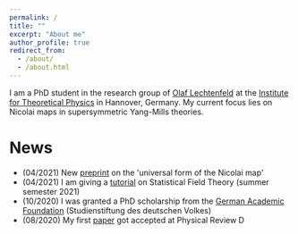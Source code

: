 ```yaml
---
permalink: /
title: ""
excerpt: "About me"
author_profile: true
redirect_from: 
  - /about/
  - /about.html
---
```


I am a PhD student in the research group of [Olaf Lechtenfeld](https://www.itp.uni-hannover.de/lechtenf.html?&L=1) at the [Institute for Theoretical Physics](https://www.itp.uni-hannover.de/itp.html?&L=1) in Hannover, Germany. My current focus lies on Nicolai maps in supersymmetric Yang-Mills theories.

News
======
* (04/2021) New [preprint](https://arxiv.org/abs/2104.00012) on the 'universal form of the Nicolai map'
* (04/2021) I am giving a [tutorial](https://qis.verwaltung.uni-hannover.de/qisserver/servlet/de.his.servlet.RequestDispatcherServlet?state=verpublish&status=init&vmfile=no&publishid=335837&moduleCall=webInfo&publishConfFile=webInfo&publishSubDir=veranstaltung&noDBAction=y&init=y) on Statistical Field Theory (summer semester 2021)
* (10/2020) I was granted a PhD scholarship from the [German Academic Foundation](https://www.studienstiftung.de/en) (Studienstiftung des deutschen Volkes)
* (08/2020) My first [paper](https://journals.aps.org/prd/abstract/10.1103/PhysRevD.102.063520) got accepted at Physical Review D
